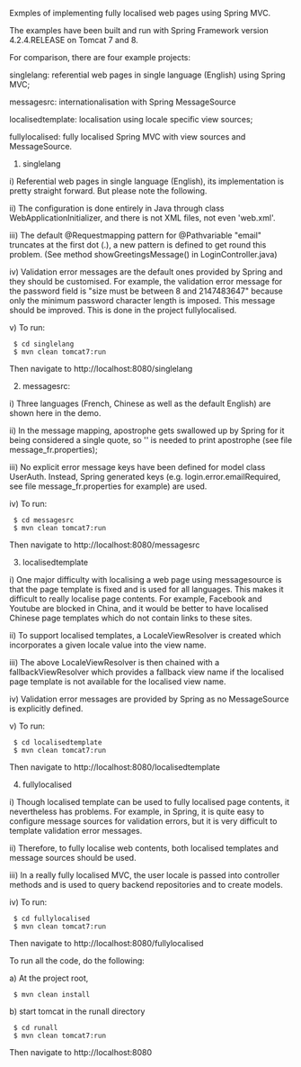 Exmples of implementing fully localised web pages using Spring MVC.

The examples have been built and run with Spring Framework 
version 4.2.4.RELEASE on Tomcat 7 and 8.



For comparison, there are four example projects:

singlelang: referential web pages in single language (English) using Spring MVC;

messagesrc: internationalisation with Spring MessageSource

localisedtemplate: localisation using locale specific view sources;

fullylocalised: fully localised Spring MVC with view sources and  MessageSource.



1) singlelang

i)   Referential web pages in single language (English), its implementation
     is pretty straight forward. But please note the following.

ii)  The configuration is done entirely in Java through class 
     WebApplicationInitializer, and there is not XML files, not even 'web.xml'.

iii)  The default @Requestmapping pattern for @Pathvariable "email" 
     truncates at the first dot (.), a new pattern is defined to get round 
     this problem. (See method showGreetingsMessage() in LoginController.java)
    
iv)  Validation error messages are the default ones provided by Spring 
     and they should be customised. For example, the validation error 
     message for the password field is "size must be between 8 and 2147483647"
     because only the minimum password character length is imposed. This 
     message should be improved. This is done in the project fullylocalised.
    
v)   To run:

     $ cd singlelang
     $ mvn clean tomcat7:run
     
Then navigate to http://localhost:8080/singlelang



2) messagesrc:

i)   Three languages (French, Chinese as well as the default English) are 
     shown here in the demo.

ii)  In the message mapping, apostrophe gets swallowed up by Spring for it
     being considered a single quote, so '' is needed to print apostrophe 
     (see file message_fr.properties);

iii) No explicit error message keys have been defined for model class UserAuth.
     Instead, Spring generated keys (e.g. login.error.emailRequired, see file 
     message_fr.properties for example) are used.
    
iv)  To run:

     $ cd messagesrc
     $ mvn clean tomcat7:run
     
Then navigate to http://localhost:8080/messagesrc




3) localisedtemplate

i)   One major difficulty with localising a web page using messagesource is 
     that the page template is fixed and is used for all languages. This 
     makes it difficult to really localise page contents. 
     For example, Facebook and Youtube are blocked in China, and it would be
     better to have localised Chinese page templates which do not contain 
     links to these sites.
     
ii)  To support localised templates, a LocaleViewResolver is created which
     incorporates a given locale value into the view name. 
     
iii) The above LocaleViewResolver is then chained with a fallbackViewResolver
     which provides a fallback view name if the localised page template is
     not available for the localised view name.
     
iv)  Validation error messages are provided by Spring as no MessageSource is
     explicitly defined.
    
v)   To run:

     $ cd localisedtemplate
     $ mvn clean tomcat7:run
     
Then navigate to http://localhost:8080/localisedtemplate

     


4) fullylocalised

i)   Though localised template can be used to fully localised page contents,
     it nevertheless has problems. For example, in Spring, it is quite easy
     to configure message sources for validation errors, but it is very
     difficult to template validation error messages.     

ii)  Therefore, to fully localise web contents, both localised templates and
     message sources should be used.
     
iii) In a really fully localised MVC, the user locale is passed into 
     controller methods and is used to query backend repositories and to 
     create models.
    
iv)  To run:

     $ cd fullylocalised
     $ mvn clean tomcat7:run
     
Then navigate to http://localhost:8080/fullylocalised




To run all the code, do the following:

a) At the project root,

     $ mvn clean install

b) start tomcat in the runall directory

     $ cd runall
     $ mvn clean tomcat7:run

Then navigate to http://localhost:8080






   
